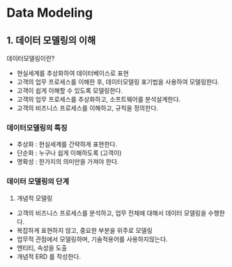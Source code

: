 # Data Modeling
## 1. 데이터 모델링의 이해

데이터모델링이란?
- 현실세계를 추상화하여 데이터베이스로 표현
- 고객의 업무 프로세스를 이해한 후, 데이터모델링 표기법을 사용하여 모델링한다.
- 고객이 쉽게 이해할 수 있도록 모델링한다.
- 고객의 업무 프로세스를 추상화하고, 소프트웨어를 분석설계한다.
- 고객의 비즈니스 프로세스를 이해하고, 규칙을 정의한다.


### 데이터모델링의 특징
- 추상화 : 현실세계를 간략하게 표현한다.
- 단순화 : 누구나 쉽게 이해하도록 (고객이)
- 명확성 : 한가지의 의미만을 가져야 한다.


### 데이터 모델링의 단계
1. 개념적 모델링
- 고객의 비즈니스 프로세스를 분석하고, 업무 전체에 대해서 데이터 모델링을 수행한다.
- 복잡하게 표현하지 않고, 중요한 부분을 위주로 모델링
- 업무적 관점에서 모델링하며, 기술적용어를 사용하지않는다.
- 엔티티, 속성을 도출
- 개념적 ERD 를 작성한다.

